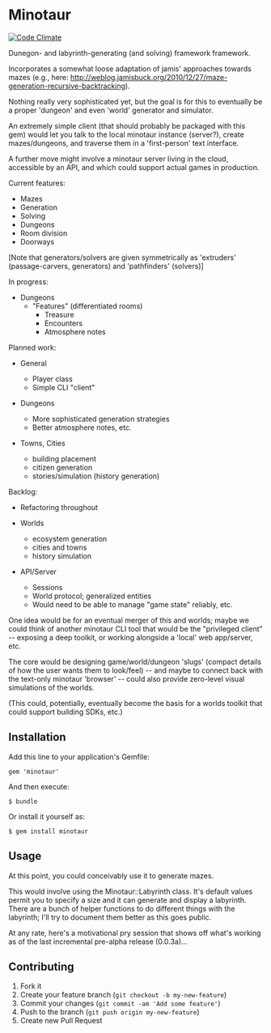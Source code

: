 # Minotaur

[![Code Climate](https://codeclimate.com/badge.png)](https://codeclimate.com/github/deepcerulean/minotaur)

Dunegon- and labyrinth-generating (and solving) framework framework.

Incorporates a somewhat loose adaptation of jamis' approaches towards mazes
(e.g., here: http://weblog.jamisbuck.org/2010/12/27/maze-generation-recursive-backtracking).

Nothing really very sophisticated yet, but the goal is for this to eventually be a proper 'dungeon' and even 'world' generator
and simulator.

An extremely simple client (that should probably be packaged with this gem) would let you talk to the local minotaur
instance (server?), create mazes/dungeons, and traverse them in a 'first-person' text interface.

A further move might involve a minotaur server living in the cloud, accessible by an API, and which could support
actual games in production.

Current features:

  - Mazes
   - Generation
   - Solving
  - Dungeons
   - Room division
   - Doorways


[Note that generators/solvers are given symmetrically as 'extruders' (passage-carvers, generators) and 'pathfinders' (solvers)]

In progress:

  - Dungeons
    - "Features" (differentiated rooms)
      - Treasure
      - Encounters
      - Atmosphere notes

Planned work:

  - General
    - Player class
    - Simple CLI "client"

  - Dungeons
    - More sophisticated generation strategies
    - Better atmosphere notes, etc.

  - Towns, Cities
    - building placement
    - citizen generation
    - stories/simulation (history generation)

Backlog:

  - Refactoring throughout

  - Worlds
    - ecosystem generation
    - cities and towns
    - history simulation

  - API/Server
    - Sessions
    - World protocol; generalized entities
    - Would need to be able to manage "game state" reliably, etc.


One idea would be for an eventual merger of this and  worlds; maybe we could think of another minotaur CLI tool
that would be the "privileged client" -- exposing a deep toolkit, or working alongside a 'local' web app/server, etc.

The core would be designing game/world/dungeon 'slugs' (compact details of how the user wants them to look/feel)
-- and maybe to connect back with the text-only minotaur 'browser' -- could also provide zero-level visual simulations
of the worlds.

(This could, potentially, eventually become the basis for a worlds toolkit that could support building SDKs, etc.)

## Installation

Add this line to your application's Gemfile:

    gem 'minotaur'

And then execute:

    $ bundle

Or install it yourself as:

    $ gem install minotaur

## Usage

At this point, you could conceivably use it to generate mazes.

This would involve using the Minotaur::Labyrinth class. It's default values permit you to specify
a size and it can generate and display a labyrinth. There are a bunch of helper functions to do different
things with the labyrinth; I'll try to document them better as this goes public.

At any rate, here's a motivational pry session that shows off what's working as of the last incremental
pre-alpha release (0.0.3a)...

## Contributing

1. Fork it
2. Create your feature branch (`git checkout -b my-new-feature`)
3. Commit your changes (`git commit -am 'Add some feature'`)
4. Push to the branch (`git push origin my-new-feature`)
5. Create new Pull Request
